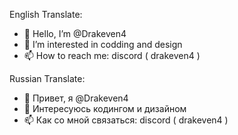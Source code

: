English Translate:
- 👋 Hello, I’m @Drakeven4 
- 👀 I’m interested in codding and design
- 📫 How to reach me: discord ( drakeven4 )

Russian Translate:
- 👋 Привет, я @Drakeven4 
- 👀 Интересуюсь кодингом и дизайном
- 📫 Как со мной связаться: discord ( drakeven4 )

